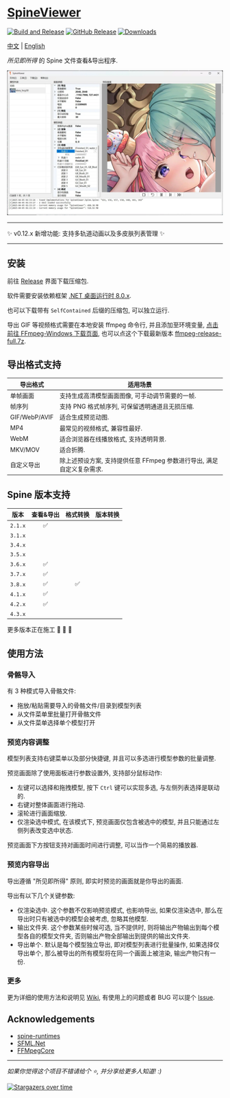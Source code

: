 # [SpineViewer](https://github.com/ww-rm/SpineViewer)

[![Build and Release](https://github.com/ww-rm/SpineViewer/actions/workflows/dotnet-desktop.yml/badge.svg)](https://github.com/ww-rm/SpineViewer/actions/workflows/dotnet-desktop.yml)
[![GitHub Release](https://img.shields.io/github/v/release/ww-rm/SpineViewer?logo=github&logoColor=959da5&label=Release&labelColor=3f4850)](https://github.com/ww-rm/SpineViewer/releases)
[![Downloads](https://img.shields.io/github/downloads/ww-rm/SpineViewer/total?logo=github&logoColor=959da5&label=Downloads&labelColor=3f4850)](https://github.com/ww-rm/SpineViewer/releases)

[中文](README.md) | [English](README.en.md)

*所见即所得* 的 Spine 文件查看&导出程序.

![previewer](img/preview.webp)

---

:sparkles: v0.12.x 新增功能: 支持多轨道动画以及多皮肤列表管理 :sparkles:

---

## 安装

前往 [Release](https://github.com/ww-rm/SpineViewer/releases) 界面下载压缩包.

软件需要安装依赖框架 [.NET 桌面运行时 8.0.x](https://dotnet.microsoft.com/zh-cn/download/dotnet/8.0).

也可以下载带有 `SelfContained` 后缀的压缩包, 可以独立运行.

导出 GIF 等视频格式需要在本地安装 ffmpeg 命令行, 并且添加至环境变量, [点击前往 FFmpeg-Windows 下载页面](https://ffmpeg.org/download.html#build-windows), 也可以点这个下载最新版本 [ffmpeg-release-full.7z](https://www.gyan.dev/ffmpeg/builds/ffmpeg-release-full.7z).

## 导出格式支持

| 导出格式 | 适用场景 |
| --- | --- |
| 单帧画面 | 支持生成高清模型画面图像, 可手动调节需要的一帧. |
| 帧序列 | 支持 PNG 格式帧序列, 可保留透明通道且无损压缩. |
| GIF/WebP/AVIF | 适合生成预览动图. |
| MP4 | 最常见的视频格式, 兼容性最好. |
| WebM | 适合浏览器在线播放格式, 支持透明背景. |
| MKV/MOV | 适合折腾. |
| 自定义导出 | 除上述预设方案, 支持提供任意 FFmpeg 参数进行导出, 满足自定义复杂需求. |

## Spine 版本支持

| 版本 | 查看&导出 | 格式转换 | 版本转换 |
| :---: | :---: | :---: | :---: |
| `2.1.x` | :white_check_mark: |  |  |
| `3.1.x` |  |  |  |
| `3.4.x` |  |  |  |
| `3.5.x` |  |  |  |
| `3.6.x` | :white_check_mark: |  |  |
| `3.7.x` | :white_check_mark: |  |  |
| `3.8.x` | :white_check_mark: | :white_check_mark: |  |
| `4.1.x` | :white_check_mark: |  |  |
| `4.2.x` | :white_check_mark: |  |  |
| `4.3.x` |  |  |  |

更多版本正在施工 :rocket: :rocket: :rocket:

## 使用方法

### 骨骼导入

有 3 种模式导入骨骼文件:

- 拖放/粘贴需要导入的骨骼文件/目录到模型列表
- 从文件菜单里批量打开骨骼文件
- 从文件菜单选择单个模型打开

### 预览内容调整

模型列表支持右键菜单以及部分快捷键, 并且可以多选进行模型参数的批量调整.

预览画面除了使用面板进行参数设置外, 支持部分鼠标动作:

- 左键可以选择和拖拽模型, 按下 `Ctrl` 键可以实现多选, 与左侧列表选择是联动的.
- 右键对整体画面进行拖动.
- 滚轮进行画面缩放.
- 仅渲染选中模式, 在该模式下, 预览画面仅包含被选中的模型, 并且只能通过左侧列表改变选中状态.

预览画面下方按钮支持对画面时间进行调整, 可以当作一个简易的播放器.

### 预览内容导出

导出遵循 "所见即所得" 原则, 即实时预览的画面就是你导出的画面.

导出有以下几个关键参数:

- 仅渲染选中. 这个参数不仅影响预览模式, 也影响导出, 如果仅渲染选中, 那么在导出时只有被选中的模型会被考虑, 忽略其他模型.
- 输出文件夹. 这个参数某些时候可选, 当不提供时, 则将输出产物输出到每个模型各自的模型文件夹, 否则输出产物全部输出到提供的输出文件夹.
- 导出单个. 默认是每个模型独立导出, 即对模型列表进行批量操作, 如果选择仅导出单个, 那么被导出的所有模型将在同一个画面上被渲染, 输出产物只有一份.

### 更多

更为详细的使用方法和说明见 [Wiki](https://github.com/ww-rm/SpineViewer/wiki), 有使用上的问题或者 BUG 可以提个 [Issue](https://github.com/ww-rm/SpineViewer/issues).

## Acknowledgements

- [spine-runtimes](https://github.com/EsotericSoftware/spine-runtimes)
- [SFML.Net](https://github.com/SFML/SFML.Net)
- [FFMpegCore](https://github.com/rosenbjerg/FFMpegCore)

---

*如果你觉得这个项目不错请给个 :star:, 并分享给更多人知道! :)*

[![Stargazers over time](https://starchart.cc/ww-rm/SpineViewer.svg?variant=adaptive)](https://starchart.cc/ww-rm/SpineViewer)
